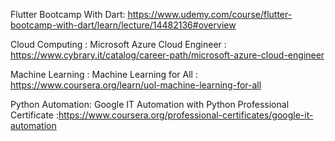 Flutter Bootcamp With Dart: https://www.udemy.com/course/flutter-bootcamp-with-dart/learn/lecture/14482136#overview

Cloud Computing : Microsoft Azure Cloud Engineer : https://www.cybrary.it/catalog/career-path/microsoft-azure-cloud-engineer

Machine Learning : Machine Learning for All : https://www.coursera.org/learn/uol-machine-learning-for-all

Python Automation: Google IT Automation with Python Professional Certificate :https://www.coursera.org/professional-certificates/google-it-automation

